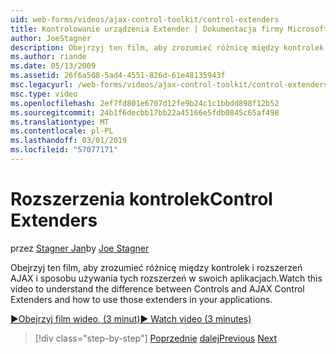 ```yaml
---
uid: web-forms/videos/ajax-control-toolkit/control-extenders
title: Kontrolowanie urządzenia Extender | Dokumentacja firmy Microsoft
author: JoeStagner
description: Obejrzyj ten film, aby zrozumieć różnicę między kontrolek i rozszerzeń AJAX i sposobu używania tych rozszerzeń w swoich aplikacjach.
ms.author: riande
ms.date: 05/13/2009
ms.assetid: 26f6a508-5ad4-4551-826d-61e48135943f
msc.legacyurl: /web-forms/videos/ajax-control-toolkit/control-extenders
msc.type: video
ms.openlocfilehash: 2ef7fd801e6707d12fe9b24c1c1bbdd898f12b52
ms.sourcegitcommit: 24b1f6decbb17bb22a45166e5fdb0845c65af498
ms.translationtype: MT
ms.contentlocale: pl-PL
ms.lasthandoff: 03/01/2019
ms.locfileid: "57077171"
---
```

<a name="control-extenders"></a><span data-ttu-id="69c71-103">Rozszerzenia kontrolek</span><span class="sxs-lookup"><span data-stu-id="69c71-103">Control Extenders</span></span>
====================
<span data-ttu-id="69c71-104">przez [Stagner Jan](https://github.com/JoeStagner)</span><span class="sxs-lookup"><span data-stu-id="69c71-104">by [Joe Stagner](https://github.com/JoeStagner)</span></span>

<span data-ttu-id="69c71-105">Obejrzyj ten film, aby zrozumieć różnicę między kontrolek i rozszerzeń AJAX i sposobu używania tych rozszerzeń w swoich aplikacjach.</span><span class="sxs-lookup"><span data-stu-id="69c71-105">Watch this video to understand the difference between Controls and AJAX Control Extenders and how to use those extenders in your applications.</span></span>

[<span data-ttu-id="69c71-106">&#9654;Obejrzyj film wideo, (3 minut)</span><span class="sxs-lookup"><span data-stu-id="69c71-106">&#9654; Watch video (3 minutes)</span></span>](https://channel9.msdn.com/Blogs/ASP-NET-Site-Videos/control-extenders)

> [!div class="step-by-step"]
> <span data-ttu-id="69c71-107">[Poprzednie](utilize-the-ajax-rating-control-in-the-aspnet-toolkit.md)
> [dalej](color-picker.md)</span><span class="sxs-lookup"><span data-stu-id="69c71-107">[Previous](utilize-the-ajax-rating-control-in-the-aspnet-toolkit.md)
[Next](color-picker.md)</span></span>
